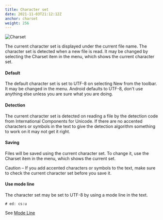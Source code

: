 ```yaml
---
title: Character set
date: 2021-11-03T21:12:12Z
anchor: charset
weight: 256
---
```


![Charset][1]

The current character set is displayed under the current file name. The character set is detected when a new file is read. It may be changed by selecting the Charset item in the menu, which shows the current character set. 

#### Default
The default character set is set to UTF-8 on selecting New from the toolbar. It may be changed in the menu. Android defaults to UTF-8, don't use anything else unless you are sure what you are doing.

#### Detection
The current character set is detected on reading a file by the detection code from International Components for Unicode. If there are no accented characters or symbols in the text to give the detection algorithm something to work on it may not get it right.

#### Saving
Files will be saved using the current character set. To change it, use the Charset item in the menu, which shows the current set.

Caution &ndash; If you add accented characters or symbols to the text, make sure to check the current character set before you save it.

#### Use mode line
The character set may be set to UTF-8 by using a mode line in the text.
```
# ed: cs:u
```
See [Mode Line][2]

 [1]: images/Editor-charset.png
 [2]: #mode-line

